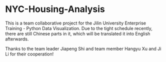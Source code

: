 # NYC-Housing-Analysis
This is a team collaborative project for the Jilin University Enterprise Training - Python Data Visualization. Due to the tight schedule recently, there are still Chinese parts in it, which will be translated it into English afterwards.

Thanks to the team leader Jiapeng Shi and team member Hangyu Xu and Ji Li for their cooperation!
